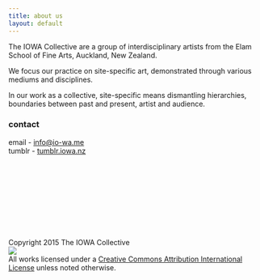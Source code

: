 ```yaml
---
title: about us
layout: default
---
```


The IOWA Collective are a group of interdisciplinary artists from the Elam School of Fine Arts, Auckland, New Zealand.

We focus our practice on site-specific art, demonstrated through various mediums and disciplines.

In our work as a collective, site-specific means dismantling hierarchies, boundaries between past and present, artist and audience.

### contact

email - [info@io-wa.me][mail]
<br>
tumblr - [tumblr.iowa.nz][tmblr]

<br><br>
<br><br>
<br><br>
<br><br>

Copyright 2015 The IOWA Collective
<br>
<img src="https://i.creativecommons.org/l/by/4.0/80x15.png"><br>All works licensed under a <a href="https://creativecommons.org/licenses/by/4.0/">Creative Commons Attribution International License</a> unless noted otherwise.


[mail]: mailto:info@io-wa.me
[tmblr]: http://tumblr.iowa.nz
